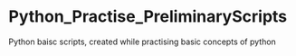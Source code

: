 # Python_Practise_PreliminaryScripts
Python baisc scripts, created while practising basic concepts of python
